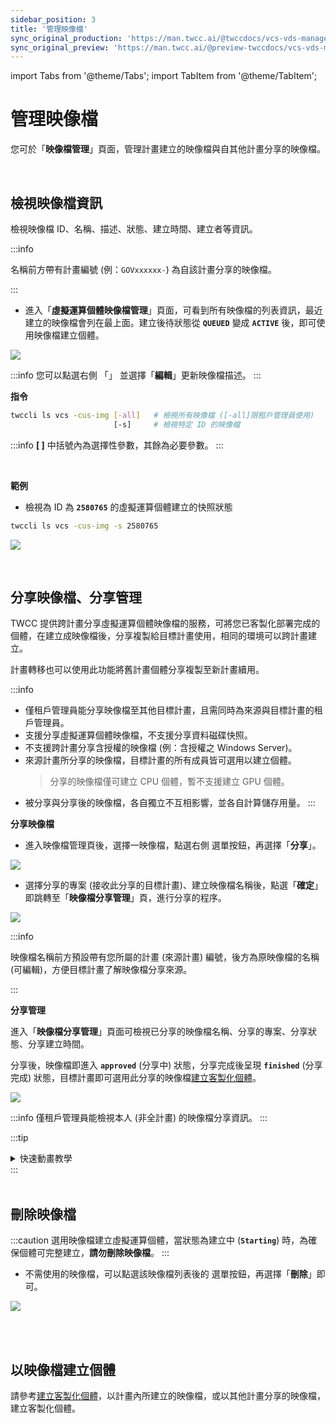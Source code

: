 ```yaml
---
sidebar_position: 3
title: '管理映像檔'
sync_original_production: 'https://man.twcc.ai/@twccdocs/vcs-vds-manage-instance-image-zh'
sync_original_preview: 'https://man.twcc.ai/@preview-twccdocs/vcs-vds-manage-instance-image-zh'
---
```


import Tabs from '@theme/Tabs';
import TabItem from '@theme/TabItem';

# 管理映像檔

您可於「**映像檔管理**」頁面，管理計畫建立的映像檔與自其他計畫分享的映像檔。

<br/>

## 檢視映像檔資訊

檢視映像檔 ID、名稱、描述、狀態、建立時間、建立者等資訊。

:::info

名稱前方帶有計畫編號 (例：`GOVxxxxxx-`) 為自該計畫分享的映像檔。

:::

<Tabs>

<TabItem value="TWCC 入口網站" label="TWCC 入口網站">

* 進入「**虛擬運算個體映像檔管理**」頁面，可看到所有映像檔的列表資訊，最近建立的映像檔會列在最上面。建立後待狀態從 **`QUEUED`** 變成 **`ACTIVE`** 後，即可使用映像檔建立個體。

![](https://cos.twcc.ai/SYS-MANUAL/uploads/upload_186918c503fa42eae342f88955c2bea3.png)

:::info
您可以點選右側 「<i class="fa fa-ellipsis-v fa-20" aria-hidden="true"></i>」 並選擇「**編輯**」更新映像檔描述。
:::

</TabItem>

<TabItem value="TWCC CLI" label="TWCC CLI">

**指令**

```bash
twccli ls vcs -cus-img [-all]   # 檢視所有映像檔 ([-all]限租戶管理員使用) 
                       [-s]     # 檢視特定 ID 的映像檔
```

:::info
**[ ]** 中括號內為選擇性參數，其餘為必要參數。
:::

<br/>

**範例**

- 檢視為 ID 為 **`2580765`** 的虛擬運算個體建立的快照狀態
```bash
twccli ls vcs -cus-img -s 2580765  
```

![](https://cos.twcc.ai/SYS-MANUAL/uploads/upload_9762c16e87a59a78efc40158b19911ae.png)


</TabItem>

</Tabs>

<br/>

## 分享映像檔、分享管理

TWCC 提供跨計畫分享虛擬運算個體映像檔的服務，可將您已客製化部署完成的個體，在建立成映像檔後，分享複製給目標計畫使用，相同的環境可以跨計畫建立。

計畫轉移也可以使用此功能將舊計畫個體分享複製至新計畫續用。

:::info
- 僅租戶管理員能分享映像檔至其他目標計畫，且需同時為來源與目標計畫的租戶管理員。
- 支援分享虛擬運算個體映像檔，不支援分享資料磁碟快照。
- 不支援跨計畫分享含授權的映像檔 (例：含授權之 Windows Server)。
- 來源計畫所分享的映像檔，目標計畫的所有成員皆可選用以建立個體。
  > 分享的映像檔僅可建立 CPU 個體，暫不支援建立 GPU 個體。
- 被分享與分享後的映像檔，各自獨立不互相影響，並各自計算儲存用量。
:::

<Tabs>

<TabItem value="TWCC 入口網站" label="TWCC 入口網站">

**分享映像檔**

* 進入映像檔管理頁後，選擇一映像檔，點選右側 <i class="fa fa-ellipsis-v fa-20" aria-hidden="true"></i> 選單按鈕，再選擇「**分享**」。

![](https://cos.twcc.ai/SYS-MANUAL/uploads/upload_9cba50a5788cf4a04152d259a29c296f.png)

* 選擇分享的專案 (接收此分享的目標計畫)、建立映像檔名稱後，點選「**確定**」即跳轉至「**映像檔分享管理**」頁，進行分享的程序。

![](https://i.imgur.com/g2HnQk6.png)

:::info

映像檔名稱前方預設帶有您所屬的計畫 (來源計畫) 編號，後方為原映像檔的名稱 (可編輯)，方便目標計畫了解映像檔分享來源。

:::

**分享管理**

進入「**映像檔分享管理**」頁面可檢視已分享的映像檔名稱、分享的專案、分享狀態、分享建立時間。

分享後，映像檔即進入 **`approved`** (分享中) 狀態，分享完成後呈現 **`finished`** (分享完成) 狀態，目標計畫即可選用此分享的映像檔[建立客製化個體](../create/create-custom-instances.md)。

![](https://i.imgur.com/vhE9VAy.png)

:::info
僅租戶管理員能檢視本人 (非全計畫) 的映像檔分享資訊。
:::

:::tip
<details>

<summary>快速動畫教學 <i class="fa fa-file-video-o" aria-hidden="true"></i></summary>

![](https://i.imgur.com/xWeCtYz.gif)

</details>
:::

</TabItem>

<TabItem value="TWCC CLI" label="TWCC CLI (TBD)">

<br/>

</TabItem>

</Tabs>

<br/>


## 刪除映像檔

:::caution
選用映像檔建立虛擬運算個體，當狀態為建立中 (**`Starting`**) 時，為確保個體可完整建立，**請勿刪除映像檔**。
:::

<Tabs>

<TabItem value="TWCC 入口網站" label="TWCC 入口網站">

* 不需使用的映像檔，可以點選該映像檔列表後的 <i class="fa fa-ellipsis-v fa-20" aria-hidden="true"></i> 選單按鈕，再選擇「**刪除**」即可。

![](https://cos.twcc.ai/SYS-MANUAL/uploads/upload_ed43bef95d227e1a331beb45a266f4c1.png)


</TabItem>

<TabItem value="TWCC CLI" label="TWCC CLI (TBD)">

<br/>

</TabItem>

</Tabs>

<br/>


## 以映像檔建立個體

請參考[建立客製化個體](../create/create-custom-instances.md)，以計畫內所建立的映像檔，或以其他計畫分享的映像檔，建立客製化個體。